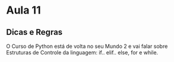 # Aula 11

## Dicas e Regras

O Curso de Python está de volta no seu Mundo 2 e vai falar sobre Estruturas de Controle da linguagem: if.. elif.. else, for e while.

